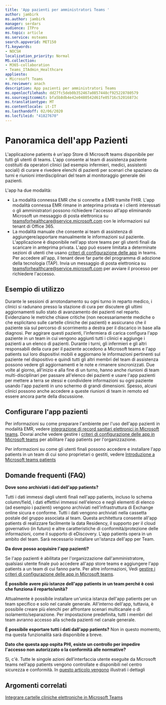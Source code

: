 ```yaml
---
title: 'App pazienti per amministratori Teams '
author: jambirk
ms.author: jambirk
manager: serdars
audience: ITPro
ms.topic: article
ms.service: msteams
search.appverid: MET150
f1.keywords:
- NOCSH
localization_priority: Normal
MS.collection:
- M365-collaboration
- Teams_ITAdmin_Healthcare
appliesto:
- Microsoft Teams
ms.reviewer: anach
description: App pazienti per amministratori Teams
ms.openlocfilehash: dd27fc5deb0b352467a0857448cf925228780579
ms.sourcegitcommit: bfa5b8db4e42e0480542d61fe05716c52016873c
ms.translationtype: MT
ms.contentlocale: it-IT
ms.lasthandoff: 02/06/2020
ms.locfileid: "41827670"
---
```

# <a name="patients-app-overview"></a>Panoramica dell'app Pazienti

L'applicazione patients è un'app Store di Microsoft teams disponibile per tutti gli utenti di teams. L'app consente ai team di assistenza paziente costituiti da operatori clinici (ad esempio infermieri, medici, assistenti sociali) di curare e rivedere elenchi di pazienti per scenari che spaziano da turni e riunioni interdisciplinari del team al monitoraggio generale dei pazienti.

L'app ha due modalità:

- La modalità connessa EMR che si connette a EMR tramite FHIR. L'app modalità connessa EMR rimane in anteprima privata e i clienti interessati o gli amministratori possono richiedere l'accesso all'app eliminando Microsoft un messaggio di posta elettronica su [teamsforhealthcare@service.microsoft.com](mailto:teamsforhealthcare@service.microsoft.com) con le informazioni sul tenant di Office 365.
- La modalità manuale che consente ai team di assistenza di aggiungere/apportare manualmente le informazioni sul paziente. L'applicazione è disponibile nell'app store teams per gli utenti finali da scaricare in anteprima privata. L'app può essere limitata a determinate sezioni di utenti che usano [criteri di configurazione delle app](../../teams-app-setup-policies.md) in teams. Per accedere all'app, il tenant deve far parte del programma di adozione della tecnologia (TAP). Invia un messaggio di posta elettronica su [teamsforhealthcare@service.microsoft.com](mailto:teamsforhealthcare@service.microsoft.com) per avviare il processo per richiedere l'accesso.

## <a name="usage-example"></a>Esempio di utilizzo

Durante le sessioni di arrotondamento su ogni turno in reparto medico, i clinici si radunano presso la stazione di cura per discutere gli ultimi aggiornamenti sullo stato di avanzamento dei pazienti nel reparto.  Evidenziano le metriche chiave critiche (non necessariamente mediche o che esplicitano sulle cartelle cliniche dei pazienti) e assicurano che il paziente sia sul percorso di scorrimento a destra per il discarico in base alla diagnosi. Per aggirare questi pazienti, l'infermiera di carica configura l'app paziente in un team in cui vengono aggiunti tutti i clinici e aggiunge i pazienti a un elenco di pazienti. Durante i turni, gli infermieri e gli altri responsabili della cura per il paziente accedono a Microsoft teams e l'app patients sui loro dispositivi mobili e aggiornano le informazioni pertinenti sul paziente nel dispositivo e quindi tutti gli altri membri del team di assistenza possono vedere gli aggiornamenti e le note e rimanere sincronizzati. Due volte al giorno, all'inizio e alla fine di un turno, hanno anche riunioni di team multi-disciplinari per passare all'elenco dei pazienti e usare l'app pazienti per mettere a terra se stessi e condividere informazioni su ogni paziente usando l'app pazienti in uno schermo di grandi dimensioni. Spesso, alcuni clinici possono anche accedere a queste riunioni di team in remoto ed essere ancora parte della discussione.

## <a name="configure-patients-app"></a>Configurare l'app pazienti

Per informazioni su come preparare l'ambiente per l'uso dell'app pazienti in modalità EMR, vedere [integrazione di record sanitari elettronici in Microsoft teams](patients-app.md). Dovrai anche vedere gestire i [criteri di configurazione delle app in Microsoft teams](../../teams-app-setup-policies.md) per abilitare l'app patients per l'organizzazione.

Per informazioni su come gli utenti finali possono accedere e installare l'app patients in un team di cui sono proprietari o gestiti, vedere [Introduzione a Microsoft teams patients](https://support.office.com/article/get-started-with-microsoft-teams-patients-aa7daebe-706a-4a65-8ce9-b9b79233f393) 

<!-- add link out to client doc, doesn't seem to be available yet, Grant is finalizing -->

## <a name="frequently-asked-questions-faq"></a>Domande frequenti (FAQ)

**Dove sono archiviati i dati dell'app patients?**

Tutti i dati immessi dagli utenti finali nell'app patients, incluso lo schema column/field, i dati effettivi immessi nell'elenco e negli elementi di elenco (ad esempio i pazienti) vengono archiviati nell'infrastruttura di Exchange online sicura e conforme. Tutti i dati vengono archiviati nella cassetta postale del gruppo associata al team. Questa architettura consente all'app patients di realizzare facilmente la data Residency, il supporto per il cloud governativo (in futuro) e altre caratteristiche di conformità/protezione delle informazioni, come il supporto di eDiscovery. L'app patients opera in un ambito del team. Sarà necessario installare un'istanza dell'app per Team.

<!-- add link to eDiscovery article for the Patients app, Mark Johnson will finalize soon -->

**Da dove posso acquisire l'app pazienti?**

Se l'app pazienti è abilitata per l'organizzazione dall'amministratore, qualsiasi utente finale può accedere all'app store teams e aggiungere l'app patients a un team di cui fanno parte. Per altre informazioni, Vedi [gestire i criteri di configurazione delle app in Microsoft teams](../../teams-app-setup-policies.md).

**È possibile avere più istanze dell'app patients in un team perché è così che funziona il reparto/unità?**

Attualmente è possibile installare un'unica istanza dell'app patients per un team specifico e solo nel canale generale. All'interno dell'app, tuttavia, è possibile creare più elenchi per affrontare scenari multicanale o di isolamento/separazione. Per impostazione predefinita, tutti i membri del team avranno accesso alla scheda pazienti nel canale generale. 

**È possibile esportare tutti i dati dall'app patients?**
Non in questo momento, ma questa funzionalità sarà disponibile a breve. 

**Dato che questa app ospita PHI, esiste un controllo per impedire l'accesso non autorizzato o la conformità alle normative?**

Sì, c'è. Tutte le singole azioni dell'interfaccia utente eseguite da Microsoft teams nell'app patients vengono controllate e disponibili nel centro sicurezza e conformità. In [questo articolo vengono](patients-audit.md) illustrati i dettagli

## <a name="related-topics"></a>Argomenti correlati

[Integrare cartelle cliniche elettroniche in Microsoft Teams](patients-app.md)
